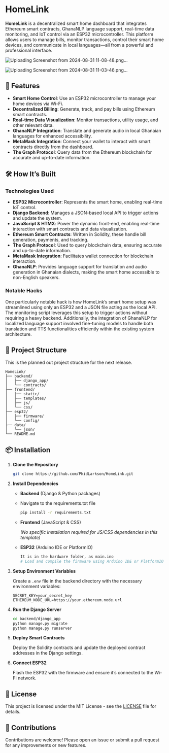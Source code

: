 # HomeLink

**HomeLink** is a decentralized smart home dashboard that integrates Ethereum smart contracts, GhanaNLP language support, real-time data monitoring, and IoT control via an ESP32 microcontroller. This platform allows users to manage bills, monitor transactions, control their smart home devices, and communicate in local languages—all from a powerful and professional interface.

![Uploading Screenshot from 2024-08-31 11-08-48.png…]()

![Uploading Screenshot from 2024-08-31 11-03-46.png…]()



## 🚀 Features

- **Smart Home Control**: Use an ESP32 microcontroller to manage your home devices via Wi-Fi.
- **Decentralized Billing**: Generate, track, and pay bills using Ethereum smart contracts.
- **Real-time Data Visualization**: Monitor transactions, utility usage, and other relevant data.
- **GhanaNLP Integration**: Translate and generate audio in local Ghanaian languages for enhanced accessibility.
- **MetaMask Integration**: Connect your wallet to interact with smart contracts directly from the dashboard.
- **The Graph Protocol**: Query data from the Ethereum blockchain for accurate and up-to-date information.

## 🛠 How It’s Built

### Technologies Used

- **ESP32 Microcontroller**: Represents the smart home, enabling real-time IoT control.
- **Django Backend**: Manages a JSON-based local API to trigger actions and update the system.
- **JavaScript & HTMX**: Power the dynamic front-end, enabling real-time interaction with smart contracts and data visualization.
- **Ethereum Smart Contracts**: Written in Solidity, these handle bill generation, payments, and tracking.
- **The Graph Protocol**: Used to query blockchain data, ensuring accurate and up-to-date information.
- **MetaMask Integration**: Facilitates wallet connection for blockchain interaction.
- **GhanaNLP**: Provides language support for translation and audio generation in Ghanaian dialects, making the smart home accessible to non-English speakers.

### Notable Hacks

One particularly notable hack is how HomeLink’s smart home setup was streamlined using only an ESP32 and a JSON file acting as the local API. The monitoring script leverages this setup to trigger actions without requiring a heavy backend. Additionally, the integration of GhanaNLP for localized language support involved fine-tuning models to handle both translation and TTS functionalities efficiently within the existing system architecture.

## 📂 Project Structure
This is the planned out project structure for the next release.

```plaintext
HomeLink/
├── backend/
│   ├── django_app/
│   └── contracts/
├── frontend/
│   ├── static/
│   ├── templates/
│   ├── js/
│   └── css/
├── esp32/
│   ├── firmware/
│   └── config/
├── data/
│   └── json/
└── README.md
```

## 📦 Installation

1. **Clone the Repository**

    ```bash
    git clone https://github.com/PhidLarkson/HomeLink.git
    ```

2. **Install Dependencies**

    - **Backend** (Django & Python packages)
    - Navigate to the requirements.txt file

      ```bash
      pip install -r requirements.txt
      ```

    - **Frontend** (JavaScript & CSS)

      *(No specific installation required for JS/CSS dependencies in this template)*

    - **ESP32** (Arduino IDE or PlatformIO)

      ```bash
      It is in the hardware folder, as main.ino
      # Load and compile the firmware using Arduino IDE or PlatformIO
      ```

3. **Setup Environment Variables**

    Create a `.env` file in the backend directory with the necessary environment variables:

    ```plaintext
    SECRET_KEY=your_secret_key
    ETHEREUM_NODE_URL=https://your.ethereum.node.url
    ```

5. **Run the Django Server**

    ```bash
    cd backend/django_app
    python manage.py migrate
    python manage.py runserver
    ```

6. **Deploy Smart Contracts**

    Deploy the Solidity contracts and update the deployed contract addresses in the Django settings.

7. **Connect ESP32**

    Flash the ESP32 with the firmware and ensure it’s connected to the Wi-Fi network.

## 📜 License

This project is licensed under the MIT License - see the [LICENSE](LICENSE) file for details.

## 🤝 Contributions

Contributions are welcome! Please open an issue or submit a pull request for any improvements or new features.
